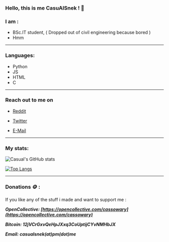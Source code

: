 ### Hello, this is me CasuAlSnek ! 🐍

### I am :
- BSc.IT student, ( Dropped out of civil engineering because bored )
- Hmm

---

### Languages:
- Python
- JS
- HTML
- C

---

### Reach out to me on
- [Reddit](https://reddit.com/u/casualsnek)

- [Twitter](https://twitter.com/casualsnek_)

- [E-Mail](mailto://casualsnek@pm.me)

---

### My stats:
![Casual's GitHub stats](https://github-readme-stats.vercel.app/api?username=casualsnek&count_private=true&theme=dracula)

[![Top Langs](https://github-readme-stats.vercel.app/api/top-langs/?username=casualsnek&count_private=true&layout=compact)](https://github.com/anuraghazra/github-readme-stats)

---

### Donations 🪙 :
If  you like any of the stuff i made and want to support me :

***OpenCollective: [https://opencollective.com/cassowary](https://opencollective.com/cassowary)***

***Bitcoin: 12jVCrGxvQeHpJXxq3CoUptijCYvNMHbJX***


***Email: casualsnek(at)pm(dot)me***

